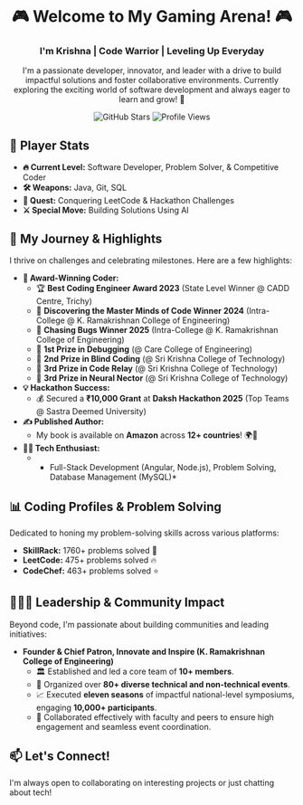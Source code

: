 <h1 align="center">🎮 Welcome to My Gaming Arena! 🎮</h1>
<h3 align="center">I'm Krishna | Code Warrior | Leveling Up Everyday</h3>
<p align="center">
I'm a passionate developer, innovator, and leader with a drive to build impactful solutions and foster collaborative environments. Currently exploring the exciting world of software development and always eager to learn and grow! 🌱
</p>

<p align="center">
  <!-- Stars -->
  <img src="https://img.shields.io/github/stars/Krishna18062005?label=Stars&style=for-the-badge&color=yellow" alt="GitHub Stars" />
  <!-- Visitor Count -->
  <img src="https://komarev.com/ghpvc/?username=Krishna18062005&label=Visitors&color=ff69b4&style=for-the-badge" alt="Profile Views" />
</p>


## 🎯 Player Stats

*   **🔥 Current Level:** Software Developer, Problem Solver, & Competitive Coder
*   **🛠️ Weapons:** Java, Git, SQL
*   **🧩 Quest:** Conquering LeetCode & Hackathon Challenges
*   **⚔️ Special Move:** Building Solutions Using AI
   
## 🚀 My Journey & Highlights

I thrive on challenges and celebrating milestones. Here are a few highlights:

*   **🏅 Award-Winning Coder:**
    *   🏆 **Best Coding Engineer Award 2023** (State Level Winner @ CADD Centre, Trichy)
    *   🥇 **Discovering the Master Minds of Code Winner 2024** (Intra-College @ K. Ramakrishnan College of Engineering)
    *   🥇 **Chasing Bugs Winner 2025** (Intra-College @ K. Ramakrishnan College of Engineering)
    *   🥇 **1st Prize in Debugging** (@ Care College of Engineering)
    *   🥈 **2nd Prize in Blind Coding** (@ Sri Krishna College of Technology)
    *   🥉 **3rd Prize in Code Relay** (@ Sri Krishna College of Technology)
    *   🥉 **3rd Prize in Neural Nector** (@ Sri Krishna College of Technology)
*   **💡 Hackathon Success:**
    *   💰 Secured a **₹10,000 Grant** at **Daksh Hackathon 2025** (Top Teams @ Sastra Deemed University)
*   **✍️ Published Author:**
    *   My book is available on **Amazon** across **12+ countries**! 🌍📖
*   **👨‍💻 Tech Enthusiast:** 
    *   * Full-Stack Development (Angular, Node.js), Problem Solving, Database Management (MySQL)*



## 📊 Coding Profiles & Problem Solving

Dedicated to honing my problem-solving skills across various platforms:

*   **SkillRack:** 1760+ problems solved 🧠
*   **LeetCode:** 475+ problems solved 🔥
*   **CodeChef:** 463+ problems solved ⭐



## 🧑‍🤝‍🧑 Leadership & Community Impact

Beyond code, I'm passionate about building communities and leading initiatives:

*   **Founder & Chief Patron, Innovate and Inspire (K. Ramakrishnan College of Engineering)**
    *   🏛️ Established and led a core team of **10+ members**.
    *   🎉 Organized over **80+ diverse technical and non-technical events**.
    *   📈 Executed **eleven seasons** of impactful national-level symposiums, engaging **10,000+ participants**.
    *   🤝 Collaborated effectively with faculty and peers to ensure high engagement and seamless event coordination.



## 📫 Let's Connect!

I'm always open to collaborating on interesting projects or just chatting about tech!


